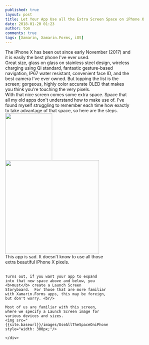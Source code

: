 ```yaml
---
published: true
layout: post
title: Let Your App Use all the Extra Screen Space on iPhone X
date: 2018-01-20 01:23
author: tom
comments: true
tags: [Xamarin, Xamarin.Forms, iOS]
---
```

<div>
    <div style="display: inline-block; width: 80%; vertical-align: top;">The iPhone X has been out since early November (2017) and it is easily the best phone I've ever used. <br/>
    Great size, glass on glass on stainless steel design, wireless charging using Qi standard, fantastic gesture-based navigation, IP67 water resistant, convenient face ID, and the best camera I've ever owned. But topping the list is the screen; gorgeous, highly color accurate OLED that makes you think you're touching the very pixels. <br/> 
    With that nice screen comes some extra space. Space that all my old apps don't understand how to make use of. I've found myself struggling to remember each time how exactly to take advantage of that space, so here are the steps.
    </div>
    <div style="display: inline-block;" align="top">
        <img src="{{site.baseurl}}/images/UseAllTheSpaceOniPhoneX/iphone-x.png" width="150" />  
    </div>
</div>


<div>
    <div style="display: inline-block;" align="top">
        <img src="{{site.baseurl}}/images/UseAllTheSpaceOniPhoneX/unusedSpace.png" style="width: 300px;"/>  
    </div>
    <div style="display: inline-block; width: 65%; vertical-align: top;">This app is sad.  It doesn't know to use all those extra beautiful iPhone X pixels. <br/> <br/>  
    
    Turns out, if you want your app to expand into that new space above and below, you <b>must</b> create a Launch Screen Storyboard.  For those that are more familiar with Xamarin.Forms apps, this may be foreign, but don't worry. <br/> 

    Most of us are familiar with this screen, where we specify a Launch Screen image for various devices and sizes.
    <img src="{{site.baseurl}}/images/UseAllTheSpaceOniPhoneX/launchImages.png" style="width: 300px;"/>

    </div>
</div>


